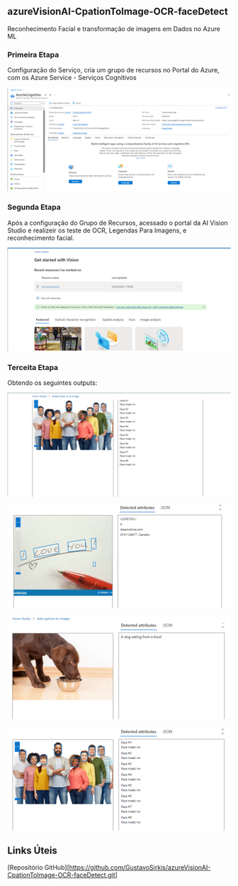 ## azureVisionAI-CpationToImage-OCR-faceDetect
 Reconhecimento Facial e transformação de imagens em Dados no Azure ML


### Primeira Etapa

Configuração do Serviço, cria um grupo de recursos no Portal do Azure, com os Azure Service - Serviços Cognitivos

![image info](./inputs/image04.png)


### Segunda Etapa
Após a configuração do Grupo de Recursos, acessado o portal da AI Vision Studio e realizeir os teste de OCR, Legendas Para Imagens, e reconhecimento facial.

![image info](./inputs/image06.png)

### Terceita Etapa 

Obtendo os seguintes outputs:

![image info](./inputs/image05.png)

![image info](./inputs/image07.png)

![image info](./inputs/image08.png)

![image info](./inputs/image09.png)





## Links Úteis


[Repositório GitHub][https://github.com/GustavoSirkis/azureVisionAI-CpationToImage-OCR-faceDetect.git]


